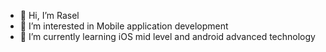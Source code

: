 - 👋 Hi, I’m Rasel
- 👀 I’m interested in Mobile application development
- 🌱 I’m currently learning iOS mid level and android advanced technology

<!---
r-ahsan/r-ahsan is a ✨ special ✨ repository because its `README.md` (this file) appears on your GitHub profile.
You can click the Preview link to take a look at your changes.
--->
